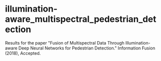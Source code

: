 # illumination-aware_multispectral_pedestrian_detection
Results for the paper "Fusion of Multispectral Data Through Illumination-aware Deep Neural Networks for Pedestrian Detection." Information Fusion (2018), Accepted.
